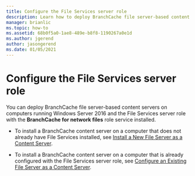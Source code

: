 ```yaml
---
title: Configure the File Services server role
description: Learn how to deploy BranchCache file server-based content servers on computers running Windows Server 2016 and the File Services server role with the BranchCache for network files role service installed.
manager: brianlic
ms.topic: how-to
ms.assetid: 68b0f5a0-1ae8-489e-b8f8-1190267a0e1d
ms.author: jgerend
author: jasongerend
ms.date: 01/05/2021
---
```

# Configure the File Services server role

You can deploy BranchCache file server-based content servers on computers running Windows Server 2016 and the File Services server role with the **BranchCache for network files** role service installed.

-   To install a BranchCache content server on a computer that does not already have File Services installed, see [Install a New File Server as a Content Server](../../branchcache/deploy/Install-a-New-File-Server-as-a-Content-Server.md).

-   To install a BranchCache content server on a computer that is already configured with the File Services server role, see [Configure an Existing File Server as a Content Server](../../branchcache/deploy/Configure-an-Existing-File-Server-as-a-Content-Server.md).




